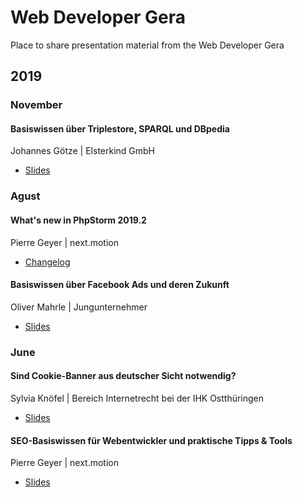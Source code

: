 # Web Developer Gera
Place to share presentation material from the Web Developer Gera

## 2019

### November
#### Basiswissen über Triplestore, SPARQL und DBpedia
Johannes Götze | Elsterkind GmbH
* [Slides](2019/11-November/WDG_Triplestore_DBpedia_SPARQL.pdf)

### Agust
#### What's new in PhpStorm 2019.2
Pierre Geyer | next.motion
* [Changelog](https://www.jetbrains.com/phpstorm/whatsnew/)

#### Basiswissen über Facebook Ads und deren Zukunft
Oliver Mahrle | Jungunternehmer
* [Slides](2019/08-August/Facebook_Ads.pdf)

### June
#### Sind Cookie-Banner aus deutscher Sicht notwendig?
Sylvia Knöfel | Bereich Internetrecht bei der IHK Ostthüringen
* [Slides](2019/06-June/Cookiebanner.pdf)

#### SEO-Basiswissen für Webentwickler und praktische Tipps & Tools
Pierre Geyer | next.motion
* [Slides](2019/06-June/SEO_Suchmaschinenoptimierung.pdf)
